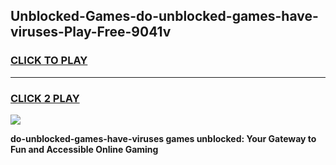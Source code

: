 
## Unblocked-Games-do-unblocked-games-have-viruses-Play-Free-9041v
<h3>
<a href="https://premium76.site?title=do-unblocked-games-have-viruses&ref=22A">CLICK TO PLAY</a></h3>
<hr>

<h3>
<a href="https://premium76.site?title=do-unblocked-games-have-viruses&ref=22A">CLICK 2 PLAY</a>
  
</h3>

<a href="https://premium76.site?title=do-unblocked-games-have-viruses&ref=22A"><img src="https://clearcache.store/games.png"></a>


**do-unblocked-games-have-viruses games unblocked: Your Gateway to Fun and Accessible Online Gaming**
